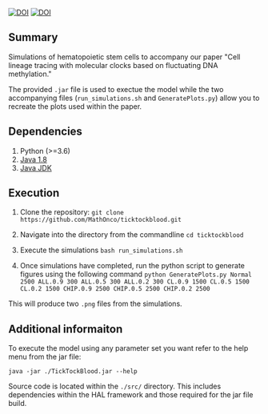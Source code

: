 [![DOI](https://zenodo.org/badge/DOI/10.5281/zenodo.5348301.svg)](https://doi.org/10.5281/zenodo.5348301)
[![DOI](https://doi.org/10.1101/2021.03.15.435426)](https://doi.org/10.1101/2021.03.15.435426)
## Summary

Simulations of hematopoietic stem cells to accompany our paper "Cell lineage tracing with molecular clocks based on fluctuating DNA methylation."

The provided ```.jar``` file is used to exectue the model while the two accompanying files (```run_simulations.sh``` and ```GeneratePlots.py```) allow you to recreate the plots used within the paper.

## Dependencies

1. Python (>=3.6)
2. [Java 1.8](https://www.java.com/en/download/manual.jsp)
3. [Java JDK](https://www.oracle.com/java/technologies/javase-downloads.html)

## Execution

1. Clone the repository: ```git clone https://github.com/MathOnco/ticktockblood.git```

2. Navigate into the directory from the commandline ```cd ticktockblood```

3. Execute the simulations ```bash run_simulations.sh```

4. Once simulations have completed, run the python script to generate figures using the following command ```python GeneratePlots.py Normal 2500 ALL.0.9 300 ALL.0.5 300 ALL.0.2 300 CL.0.9 1500 CL.0.5 1500 CL.0.2 1500 CHIP.0.9 2500 CHIP.0.5 2500 CHIP.0.2 2500```

This will produce two ```.png``` files from the simulations.

## Additional informaiton

To execute the model using any parameter set you want refer to the help menu from the jar file:
```
java -jar ./TickTockBlood.jar --help
```
Source code is located within the ```./src/``` directory. This includes dependencies within the HAL framework and those required for the jar file build.
